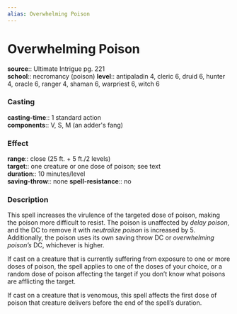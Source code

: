 ```yaml
---
alias: Overwhelming Poison
---
```


# Overwhelming Poison 

**source**:: Ultimate Intrigue pg. 221  
**school**:: necromancy (poison)
**level**:: antipaladin 4, cleric 6, druid 6, hunter 4, oracle 6, ranger 4, shaman 6, warpriest 6, witch 6

### Casting 

**casting-time**:: 1 standard action  
**components**:: V, S, M (an adder's fang)

### Effect 

**range**:: close (25 ft. + 5 ft./2 levels)  
**target**:: one creature or one dose of poison; see text  
**duration**:: 10 minutes/level  
**saving-throw**:: none
**spell-resistance**:: no

### Description 

This spell increases the virulence of the targeted dose of poison, making the poison more difficult to resist. The poison is unaffected by *delay poison*, and the DC to remove it with *neutralize poison* is increased by 5. Additionally, the poison uses its own saving throw DC or *overwhelming poison’s* DC, whichever is higher.  
  
If cast on a creature that is currently suffering from exposure to one or more doses of poison, the spell applies to one of the doses of your choice, or a random dose of poison affecting the target if you don’t know what poisons are afflicting the target.  
  
If cast on a creature that is venomous, this spell affects the first dose of poison that creature delivers before the end of the spell’s duration.
